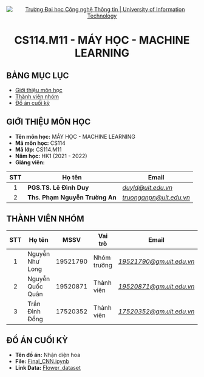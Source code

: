 <!-- Banner -->
<p align="center">
  <a href="https://www.uit.edu.vn/" title="Trường Đại học Công nghệ Thông tin" style="border: none;">
    <img src="https://i.imgur.com/WmMnSRt.png" alt="Trường Đại học Công nghệ Thông tin | University of Information Technology">
  </a>
</p>

<!-- Title -->
<h1 align="center"><b>CS114.M11 - MÁY HỌC - MACHINE LEARNING</b></h1>

<!-- Main -->

## BẢNG MỤC LỤC
* [Giới thiệu môn học](#giới-thiệu-môn-học)
* [Thành viên nhóm](#thành-viên-nhóm)
* [Đồ án cuối kỳ](#đồ-án-cuối-kỳ)

## GIỚI THIỆU MÔN HỌC
* **Tên môn học:** MÁY HỌC - MACHINE LEARNING
* **Mã môn học:** CS114
* **Mã lớp:** CS114.M11
* **Năm học:** HK1 (2021 - 2022)
* **Giảng viên:**
 
| STT | Họ tên | Email |
| :---: | --- | --- |
| 1 | **PGS.TS. Lê Đình Duy** | *duyld@uit.edu.vn* |
| 2 | **Ths. Phạm Nguyễn Trường An** | *truonganpn@uit.edu.vn* |

## THÀNH VIÊN NHÓM
| STT | Họ tên | MSSV | Vai trò | Email | Facebook |
| :---: | --- | --- | --- | --- | --- |
| 1 | Nguyễn Như Long | 19521790 | Nhóm trưởng | *19521790@gm.uit.edu.vn* | [Long Nguyễn Như](https://www.facebook.com/profile.php?id=100010702758894) |
| 2 | Nguyễn Quốc Quân | 19520871 | Thành viên | *19520871@gm.uit.edu.vn* | [Nguyễn Quân](https://www.facebook.com/profile.php?id=100009406876835) |
| 3 | Trần Đình Đồng | 17520352 | Thành viên | *17520352@gm.uit.edu.vn* |[Đình Đồng](https://www.facebook.com/dodizzz) |

## ĐỒ ÁN CUỐI KỲ
* **Tên đồ án:** Nhận diện hoa
* **File:** [Final_CNN.ipynb](https://github.com/vamirio256/CS114.M11/blob/main/Final_CNN.ipynb) 
* **Link Data:** [Flower_dataset](https://drive.google.com/file/d/1Xy_2KfmRwL_Fp8w31JLBm2h862TZfpb9/view?usp=sharing)

